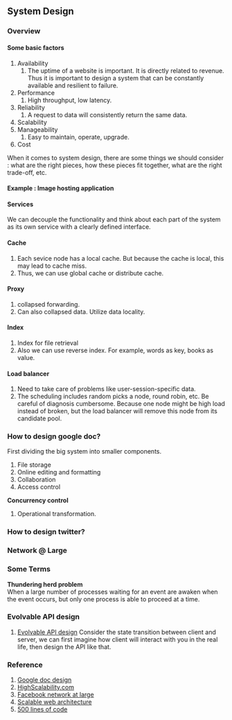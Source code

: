 ## System Design

### Overview
#### Some basic factors
1. Availability
    1. The uptime of a website is important. It is directly related to revenue. Thus it is important to design a system that can be constantly available and resilient to failure.
2. Performance
    1. High throughput, low latency.
3. Reliability 
    1. A request to data will consistently return the same data.
4. Scalability
5. Manageability
    1. Easy to maintain, operate, upgrade.
6. Cost

When it comes to system design, there are some things we should consider : what are the right pieces, how these pieces fit together, what are the right trade-off, etc.

#### Example : Image hosting application
#### Services
We can decouple the functionality and think about each part of the system as its own service with a clearly defined interface.

#### Cache
1. Each sevice node has a local cache. But because the cache is local, this may lead to cache miss.
2. Thus, we can use global cache or distribute cache.

#### Proxy
1. collapsed forwarding. 
2. Can also collapsed data. Utilize data locality.

#### Index
1. Index for file retrieval
2. Also we can use reverse index. For example, words as key, books as value.

#### Load balancer
1. Need to take care of problems like user-session-specific data.
2. The scheduling includes random picks a node, round robin, etc. Be careful of diagnosis cumbersome. Because one node might be high load instead of broken, but the load balancer will remove this node from its candidate pool.

### How to design google doc?
First dividing the big system into smaller components.

1. File storage
2. Online editing and formatting
3. Collaboration
4. Access control

**Concurrency control** <br />
1. Operational transformation.

### How to design twitter?


### Network @ Large


### Some Terms
**Thundering herd problem** <br />
When a large number of processes waiting for an event are awaken when the event occurs, but only one process is able to proceed at a time.

### Evolvable API design
1. [Evolvable API design](https://levelup.gitconnected.com/to-create-an-evolvable-api-stop-thinking-about-urls-2ad8b4cc208e)
Consider the state transition between client and server, we can first imagine how client will interact with you in the real life, then design the API like that.

### Reference
1. [Google doc design](http://blog.gainlo.co/index.php/2016/03/22/system-design-interview-question-how-to-design-google-docs/)
2. [HighScalability.com](http://highscalability.com/)
3. [Facebook network at large](https://code.fb.com/networking-traffic/networking-scale-may-2016-recap/)
4. [Scalable web architecture](http://www.aosabook.org/en/distsys.html)
5. [500 lines of code](http://www.aosabook.org/en/index.html)
